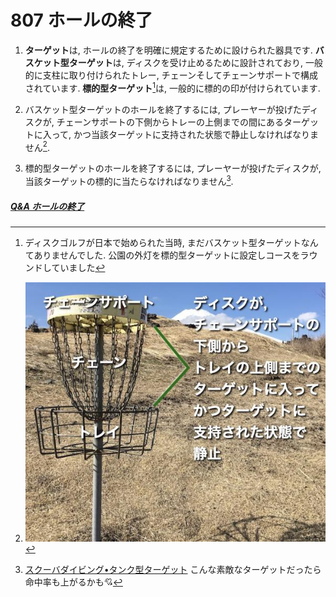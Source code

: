# 807 ホールの終了

1. **ターゲット**は,
ホールの終了を明確に規定するために設けられた器具です.
**バスケット型ターゲット**は,
ディスクを受け止めるために設計されており,
一般的に支柱に取り付けられたトレー, チェーンそしてチェーンサポートで構成されています.
**標的型ターゲット**[^1]は,
一般的に標的の印が付けられています.

1. バスケット型ターゲットのホールを終了するには,
プレーヤーが投げたディスクが,
チェーンサポートの下側からトレーの上側までの間にあるターゲットに入って,
かつ当該ターゲットに支持された状態で静止しなければなりません[^2].

1. 標的型ターゲットのホールを終了するには,
プレーヤーが投げたディスクが,
当該ターゲットの標的に当たらなければなりません[^3].

##### [Q&A ホールの終了](qa-com)



[^1]: ディスクゴルフが日本で始められた当時,
まだバスケット型ターゲットなんてありませんでした.
公園の外灯を標的型ターゲットに設定しコースをラウンドしていました

[^2]: ![バスケット型ターゲット例](assets/img/bascket-target.jpg)

[^3]: [スクーバダイビング•タンク型ターゲット](https://www.instagram.com/p/CHDH4aWMsG2/?igshid=km77jviega37)
こんな素敵なターゲットだったら命中率も上がるかも💘
